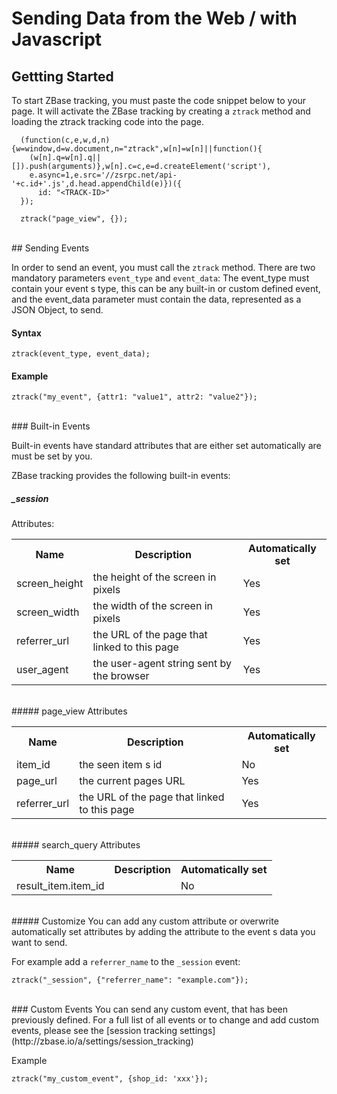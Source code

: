 # Sending Data from the Web / with Javascript

## Gettting Started

To start ZBase tracking, you must paste the code snippet below to your page.
It will activate the ZBase tracking by creating a `ztrack` method and loading the ztrack tracking code into the page.

```
  (function(c,e,w,d,n){w=window,d=w.document,n="ztrack",w[n]=w[n]||function(){
    (w[n].q=w[n].q||[]).push(arguments)},w[n].c=c,e=d.createElement('script'),
    e.async=1,e.src='//zsrpc.net/api-'+c.id+'.js',d.head.appendChild(e)})({
      id: "<TRACK-ID>"
  });

  ztrack("page_view", {});
```


<br />
## Sending Events

In order to send an event, you must call the `ztrack` method. There are two mandatory parameters `event_type` and `event_data`:
The event_type must contain your event s type, this can be any built-in or custom defined event, and the event_data parameter
must contain the data, represented as a JSON Object, to send.

#### Syntax
```
ztrack(event_type, event_data);
```

   

#### Example
```
ztrack("my_event", {attr1: "value1", attr2: "value2"});
```


<br />
### Built-in Events


Built-in events have standard attributes that are either set automatically are must be set by you.



ZBase tracking provides the following built-in events:

##### _session
   

Attributes:
<table>
  <tr>
    <th>Name</th>
    <th>Description</th>
    <th>Automatically set</th>
  </tr>
  <tr>
    <td>screen_height</td>
    <td>the height of the screen in pixels</td>
    <td>Yes</td>
  </tr>
  <tr>
    <td>screen_width</td>
    <td>the width of the screen in pixels</td>
    <td>Yes</td>
  </tr>
  <tr>
    <td>referrer_url</td>
    <td>the URL of the page that linked to this page</td>
    <td>Yes</td>
  </tr>
  <tr>
    <td>user_agent</td>
    <td>the user-agent string sent by the browser</td>
    <td>Yes</td>
  </tr>
</table>
   
   
<br />
##### page_view
Attributes
<table>
  <tr>
    <th>Name</th>
    <th>Description</th>
    <th>Automatically set</th>
  </tr>
  <tr>
    <td>item_id</td>
    <td>the seen item s id</td>
    <td>No</td>
  <tr>
    <td>page_url</td>
    <td>the current pages URL</td>
    <td>Yes</td>
  </tr>
  <tr>
    <td>referrer_url</td>
    <td>the URL of the page that linked to this page</td>
    <td>Yes</td>
  </tr>
</table>


<br />
##### search_query
Attributes
<table>
  <tr>
    <th>Name</th>
    <th>Description</th>
    <th>Automatically set</th>
  </tr>
  <tr>
    <td>result_item.item_id</td>
    <td></td>
    <td>No</td>
  </tr>
</table>

<br />
##### Customize
You can add any custom attribute or overwrite automatically set attributes by adding the attribute to the event s data you want to send.
   

For example add a `referrer_name` to the `_session` event:
```
ztrack("_session", {"referrer_name": "example.com"});
```

<br />
### Custom Events
You can send any custom event, that has been previously defined.   
For a full list of all events or to change and add custom events, please see the [session tracking settings](http://zbase.io/a/settings/session_tracking)

Example
```
ztrack("my_custom_event", {shop_id: 'xxx'});
```

